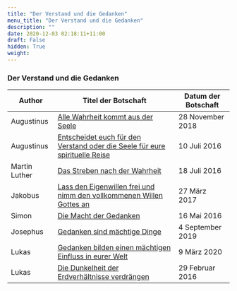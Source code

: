 ```yaml
---
title: "Der Verstand und die Gedanken"
menu_title: "Der Verstand und die Gedanken"
description: ""
date: 2020-12-03 02:18:11+11:00
draft: False
hidden: True
weight:
---
```

### Der Verstand und die Gedanken



**Author** | **Titel der Botschaft** | **Datum der Botschaft**  
---|---|---
Augustinus | [Alle Wahrheit kommt aus der Seele](/aktuelle-botschaften/aktuelle-botschaften-in-reihenfolge-des-datums/aktuelle-botschaften-2018/alle-wahrheit-kommt-aus-der-seele-af-augustinus-28-november-2018/) | 28 November 2018
Augustinus | [Entscheidet euch für den Verstand oder die Seele für eure spirituelle Reise](/aktuelle-botschaften/aktuelle-botschaften-in-reihenfolge-des-datums/aktuelle-botschaften-2016/entscheidet-euch-fuer-den-verstand-oder-die-seele-fuer-eure-spirituelle-reise-af-augustinus-10-juli-2016/) | 10 Juli 2016
Martin Luther | [Das Streben nach der Wahrheit](/aktuelle-botschaften/aktuelle-botschaften-in-reihenfolge-des-datums/aktuelle-botschaften-2016/das-streben-nach-der-wahrheit-af-martin-luther-18-juli-2016/) | 18 Juli 2016
Jakobus | [Lass den Eigenwillen frei und nimm den vollkommenen Willen Gottes an](/aktuelle-botschaften/aktuelle-botschaften-in-reihenfolge-des-datums/aktuelle-botschaften-2017/lass-den-eigenwillen-frei-und-nimm-den-vollkommenen-willen-gottes-an-af-jakobus-27-maerz-2017/) | 27 März 2017
Simon | [Die Macht der Gedanken](/aktuelle-botschaften/aktuelle-botschaften-in-reihenfolge-des-datums/aktuelle-botschaften-2016/die-macht-der-gedanken-af-simon-16-mai-2016/) | 16 Mai 2016
Josephus | [Gedanken sind mächtige Dinge](/aktuelle-botschaften/aktuelle-botschaften-in-reihenfolge-des-datums/aktuelle-botschaften-2019/gedanken-sind-maechtige-dinge-af-josephus-4-september-2019/) | 4 September 2019
Lukas | [Gedanken bilden einen mächtigen Einfluss in eurer Welt](/aktuelle-botschaften/aktuelle-botschaften-in-reihenfolge-des-datums/aktuelle-botschaften-2020/gedanken-bilden-einen-maechtigen-einfluss-in-eurer-welt-af-lukas-9-maerz-2020/) | 9 März 2020
Lukas | [Die Dunkelheit der Erdverhältnisse verdrängen](/aktuelle-botschaften/aktuelle-botschaften-in-reihenfolge-des-datums/aktuelle-botschaften-2016/die-dunkelheit-der-erdverhaeltnisse-verdraengen-af-lukas-29-februar-2016/) | 29 Februar 2016
